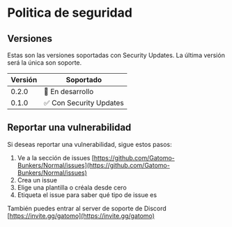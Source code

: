 # Politica de seguridad

## Versiones

Estas son las versiones soportadas con Security Updates. La última versión será la única son soporte.

| Versión | Soportado          |
| ------- | ------------------ |
| 0.2.0   | 🔁 En desarrollo|
| 0.1.0   | :white_check_mark: Con Security Updates |

## Reportar una vulnerabilidad

Si deseas reportar una vulnerabilidad, sigue estos pasos:

1. Ve a la sección de issues [https://github.com/Gatomo-Bunkers/Normal/issues](https://github.com/Gatomo-Bunkers/Normal/issues)
2. Crea un issue
3. Elige una plantilla o créala desde cero
4. Etiqueta el issue para saber qué tipo de issue es

También puedes entrar al server de soporte de Discord
[https://invite.gg/gatomo](https://invite.gg/gatomo)
